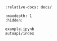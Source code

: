 ```{include} ../README.md
:relative-docs: docs/
```

```{toctree}
:maxdepth: 1
:hidden:

example.ipynb
autoapi/index
```
